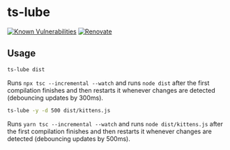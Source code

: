 # ts-lube

[![Known Vulnerabilities](https://snyk.io/test/github/insidewhy/ts-lube/badge.svg)](https://snyk.io/test/github/insidewhy/ts-lube)
[![Renovate](https://img.shields.io/badge/renovate-enabled-brightgreen.svg)](https://renovatebot.com)

## Usage

```bash
ts-lube dist
```

Runs `npx tsc --incremental --watch` and runs `node dist` after the first compilation finishes and then restarts it whenever changes are detected (debouncing updates by 300ms).

```bash
ts-lube -y -d 500 dist/kittens.js
```

Runs `yarn tsc --incremental --watch` and runs `node dist/kittens.js` after the first compilation finishes and then restarts it whenever changes are detected (debouncing updates by 500ms).
